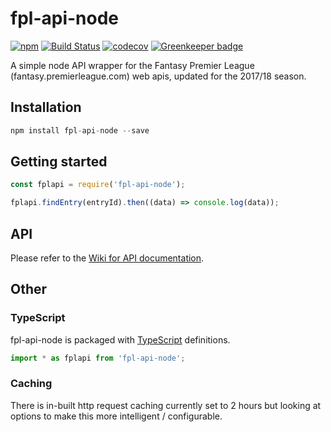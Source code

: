 # fpl-api-node

[![npm](https://img.shields.io/npm/v/fpl-api-node.svg)](https://www.npmjs.com/package/fpl-api-node)
[![Build Status](https://travis-ci.org/tgreyuk/fpl-api-node.svg?branch=master)](https://travis-ci.org/tgreyuk/fpl-api-node)
[![codecov](https://codecov.io/gh/tgreyuk/fpl-api-node/branch/master/graph/badge.svg)](https://codecov.io/gh/tgreyuk/fpl-api-node)
[![Greenkeeper badge](https://badges.greenkeeper.io/tgreyuk/fpl-api-node.svg)](https://greenkeeper.io/)

A simple node API wrapper for the Fantasy Premier League (fantasy.premierleague.com) web apis, updated for the 2017/18 season. 

## Installation

```js
npm install fpl-api-node --save
```

## Getting started

```js
const fplapi = require('fpl-api-node');

fplapi.findEntry(entryId).then((data) => console.log(data));

```

## API

Please refer to the [Wiki for API documentation](https://github.com/tgreyuk/fpl-api-node/wiki).

## Other 

### TypeScript

fpl-api-node is packaged with [TypeScript](http://www.typescriptlang.org/) definitions.

```js
import * as fplapi from 'fpl-api-node';

```

### Caching

There is in-built http request caching currently set to 2 hours but looking at options to make this more intelligent / configurable.

